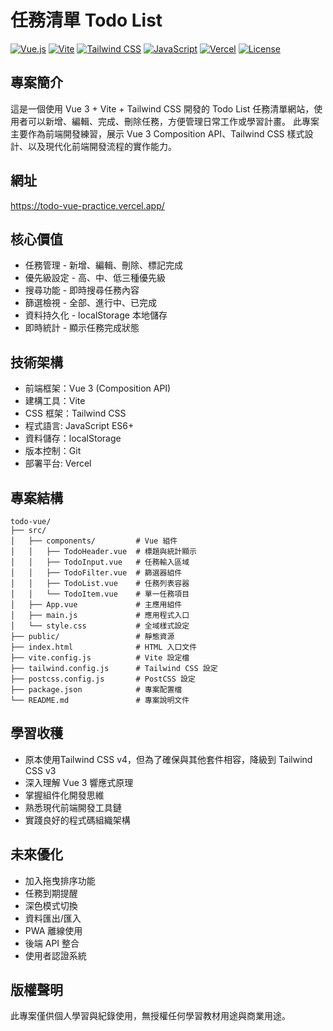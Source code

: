 # 任務清單 Todo List 
[![Vue.js](https://img.shields.io/badge/Vue.js-4FC08D?style=for-the-badge&logo=vue.js&logoColor=white)](https://vuejs.org/)
[![Vite](https://img.shields.io/badge/Vite-646CFF?style=for-the-badge&logo=vite&logoColor=white)](https://vitejs.dev/)
[![Tailwind CSS](https://img.shields.io/badge/Tailwind_CSS-38B2AC?style=for-the-badge&logo=tailwind-css&logoColor=white)](https://tailwindcss.com/)
[![JavaScript](https://img.shields.io/badge/JavaScript-F7DF1E?style=for-the-badge&logo=javascript&logoColor=black)](https://developer.mozilla.org/en-US/docs/Web/JavaScript)
[![Vercel](https://img.shields.io/badge/Vercel-000000?style=for-the-badge&logo=vercel&logoColor=white)](https://vercel.com/)
[![License](https://img.shields.io/badge/License-Personal_Use-blue?style=for-the-badge)](#版權聲明)

## 專案簡介
這是一個使用 Vue 3 + Vite + Tailwind CSS 開發的 Todo List 任務清單網站，使用者可以新增、編輯、完成、刪除任務，方便管理日常工作或學習計畫。
此專案主要作為前端開發練習，展示 Vue 3 Composition API、Tailwind CSS 樣式設計、以及現代化前端開發流程的實作能力。

## 網址
https://todo-vue-practice.vercel.app/

## 核心價值
- 任務管理 - 新增、編輯、刪除、標記完成
- 優先級設定 - 高、中、低三種優先級
- 搜尋功能 - 即時搜尋任務內容
- 篩選檢視 - 全部、進行中、已完成
- 資料持久化 - localStorage 本地儲存
- 即時統計 - 顯示任務完成狀態

## 技術架構
- 前端框架：Vue 3 (Composition API)
- 建構工具：Vite
- CSS 框架：Tailwind CSS
- 程式語言: JavaScript ES6+
- 資料儲存：localStorage
- 版本控制：Git
- 部署平台: Vercel

## 專案結構
```
todo-vue/
├── src/
│   ├── components/         # Vue 組件
│   │   ├── TodoHeader.vue  # 標題與統計顯示
│   │   ├── TodoInput.vue   # 任務輸入區域
│   │   ├── TodoFilter.vue  # 篩選器組件
│   │   ├── TodoList.vue    # 任務列表容器
│   │   └── TodoItem.vue    # 單一任務項目
│   ├── App.vue             # 主應用組件
│   ├── main.js             # 應用程式入口
│   └── style.css           # 全域樣式設定
├── public/                 # 靜態資源
├── index.html              # HTML 入口文件
├── vite.config.js          # Vite 設定檔
├── tailwind.config.js      # Tailwind CSS 設定
├── postcss.config.js       # PostCSS 設定
├── package.json            # 專案配置檔
└── README.md               # 專案說明文件
```

## 學習收穫
- 原本使用Tailwind CSS v4，但為了確保與其他套件相容，降級到 Tailwind CSS v3
- 深入理解 Vue 3 響應式原理
- 掌握組件化開發思維
- 熟悉現代前端開發工具鏈
- 實踐良好的程式碼組織架構

## 未來優化
- 加入拖曳排序功能
- 任務到期提醒
- 深色模式切換
- 資料匯出/匯入
- PWA 離線使用
- 後端 API 整合
- 使用者認證系統

## 版權聲明
此專案僅供個人學習與紀錄使用，無授權任何學習教材用途與商業用途。  
